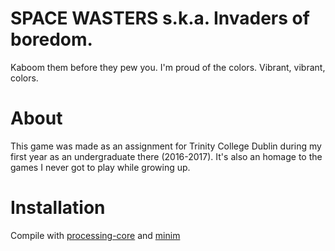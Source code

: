 # SPACE WASTERS s.k.a. Invaders of boredom.

Kaboom them before they pew you. I'm proud of the colors. Vibrant, vibrant, colors.

# About
This game was made as an assignment for Trinity College Dublin during my first
year as an undergraduate there (2016-2017). It's also an homage to the games I 
never got to play while growing up.

# Installation
Compile with [processing-core](https://search.maven.org/artifact/org.processing/core/3.3.7/jar)
and [minim](https://search.maven.org/artifact/net.compartmental.code/minim/2.2.2/jar)
